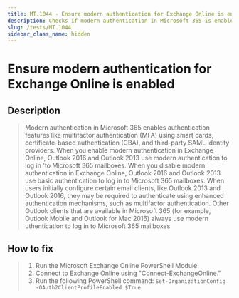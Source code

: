 ```yaml
---
title: MT.1044 - Ensure modern authentication for Exchange Online is enabled
description: Checks if modern authentication in Microsoft 365 is enabled. Modern authentication enables authentication features like multifactor authentication (MFA) using smart cards, certificate-based authentication (CBA), and third-party SAML identity providers.
slug: /tests/MT.1044
sidebar_class_name: hidden
---
```


# Ensure modern authentication for Exchange Online is enabled

## Description

> Modern authentication in Microsoft 365 enables authentication features like multifactor authentication (MFA) using smart cards, certificate-based authentication (CBA), and third-party SAML identity providers. When you enable modern authentication in Exchange Online, Outlook 2016 and Outlook 2013 use modern authentication to log in 'to Microsoft 365 mailboxes. When you disable modern authentication in Exchange Online, Outlook 2016 and Outlook 2013 use basic authentication to log in to Microsoft 365 mailboxes.
> When users initially configure certain email clients, like Outlook 2013 and Outlook 2016, they may be required to authenticate using enhanced authentication mechanisms, such as multifactor authentication. Other Outlook clients that are available in Microsoft 365 (for example, Outlook Mobile and Outlook for Mac 2016) always use modern uthentication to log in to Microsoft 365 mailboxes

## How to fix

> 1. Run the Microsoft Exchange Online PowerShell Module.
> 2. Connect to Exchange Online using "Connect-ExchangeOnline."
> 3. Run the following PowerShell command: `Set-OrganizationConfig -OAuth2ClientProfileEnabled $True`
